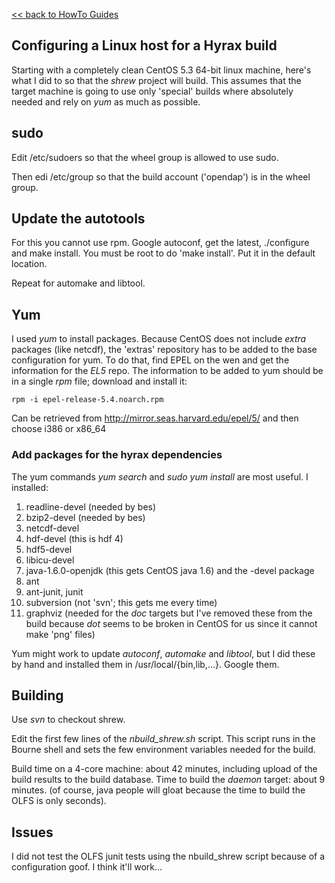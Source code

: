 [\<\< back to HowTo Guides](HowTo_guides "wikilink")

## Configuring a Linux host for a Hyrax build

Starting with a completely clean CentOS 5.3 64-bit linux machine, here's
what I did to so that the *shrew* project will build. This assumes that
the target machine is going to use only 'special' builds where
absolutely needed and rely on *yum* as much as possible.

## sudo

Edit /etc/sudoers so that the wheel group is allowed to use sudo.

Then edi /etc/group so that the build account ('opendap') is in the
wheel group.

## Update the autotools

For this you cannot use rpm. Google autoconf, get the latest,
./configure and make install. You must be root to do 'make install'. Put
it in the default location.

Repeat for automake and libtool.

## Yum

I used *yum* to install packages. Because CentOS does not include
*extra* packages (like netcdf), the 'extras' repository has to be added
to the base configuration for yum. To do that, find EPEL on the wen and
get the information for the *EL5* repo. The information to be added to
yum should be in a single *rpm* file; download and install it:

<font size="+">`rpm -i epel-release-5.4.noarch.rpm`</font>

Can be retrieved from <http://mirror.seas.harvard.edu/epel/5/> and then
choose i386 or x86_64

### Add packages for the hyrax dependencies

The yum commands *yum search <string>* and *sudo yum install <package>*
are most useful. I installed:

1.  readline-devel (needed by bes)
2.  bzip2-devel (needed by bes)
3.  netcdf-devel
4.  hdf-devel (this is hdf 4)
5.  hdf5-devel
6.  libicu-devel
7.  java-1.6.0-openjdk (this gets CentOS java 1.6) and the -devel
    package
8.  ant
9.  ant-junit, junit
10. subversion (not 'svn'; this gets me every time)
11. graphviz (needed for the *doc* targets but I've removed these from
    the build because *dot* seems to be broken in CentOS for us since it
    cannot make 'png' files)

Yum might work to update *autoconf*, *automake* and *libtool*, but I did
these by hand and installed them in /usr/local/{bin,lib,...}. Google
them.

## Building

Use *svn* to checkout shrew.

Edit the first few lines of the *nbuild_shrew.sh* script. This script
runs in the Bourne shell and sets the few environment variables needed
for the build.

Build time on a 4-core machine: about 42 minutes, including upload of
the build results to the build database. Time to build the *daemon*
target: about 9 minutes. (of course, java people will gloat because the
time to build the OLFS is only seconds).

## Issues

I did not test the OLFS junit tests using the nbuild_shrew script
because of a configuration goof. I think it'll work...